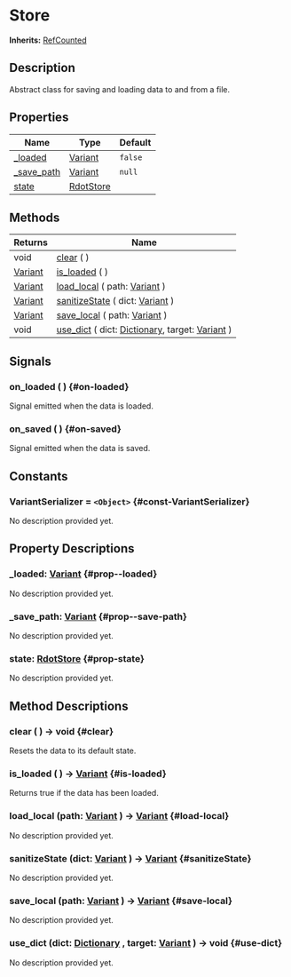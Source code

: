 # Store
**Inherits:** [RefCounted](https://docs.godotengine.org/de/4.x/classes/class_refcounted.html)
    
## Description

Abstract class for saving and loading data to and from a file.

## Properties

| Name                           | Type                                                                          | Default |
| ------------------------------ | ----------------------------------------------------------------------------- | ------- |
| [_loaded](#prop--loaded)       | [Variant](https://docs.godotengine.org/de/4.x/classes/class_variant.html)     | `false` |
| [_save_path](#prop--save-path) | [Variant](https://docs.godotengine.org/de/4.x/classes/class_variant.html)     | `null`  |
| [state](#prop-state)           | [RdotStore](https://docs.godotengine.org/de/4.x/classes/class_rdotstore.html) |         |

## Methods

| Returns                                                                   | Name                                                                                                                                                                                               |
| ------------------------------------------------------------------------- | -------------------------------------------------------------------------------------------------------------------------------------------------------------------------------------------------- |
| void                                                                      | [clear](#clear) (  )                                                                                                                                                                               |
| [Variant](https://docs.godotengine.org/de/4.x/classes/class_variant.html) | [is_loaded](#is-loaded) (  )                                                                                                                                                                       |
| [Variant](https://docs.godotengine.org/de/4.x/classes/class_variant.html) | [load_local](#load-local) ( path: [Variant](https://docs.godotengine.org/de/4.x/classes/class_variant.html) )                                                                                      |
| [Variant](https://docs.godotengine.org/de/4.x/classes/class_variant.html) | [sanitizeState](#sanitizeState) ( dict: [Variant](https://docs.godotengine.org/de/4.x/classes/class_variant.html) )                                                                                |
| [Variant](https://docs.godotengine.org/de/4.x/classes/class_variant.html) | [save_local](#save-local) ( path: [Variant](https://docs.godotengine.org/de/4.x/classes/class_variant.html) )                                                                                      |
| void                                                                      | [use_dict](#use-dict) ( dict: [Dictionary](https://docs.godotengine.org/de/4.x/classes/class_dictionary.html), target: [Variant](https://docs.godotengine.org/de/4.x/classes/class_variant.html) ) |

## Signals

### on_loaded ( ) {#on-loaded}

Signal emitted when the data is loaded.

### on_saved ( ) {#on-saved}

Signal emitted when the data is saved.



## Constants

### VariantSerializer = `<Object>` {#const-VariantSerializer}

No description provided yet.

## Property Descriptions

### _loaded: [Variant](https://docs.godotengine.org/de/4.x/classes/class_variant.html) {#prop--loaded}

No description provided yet.

### _save_path: [Variant](https://docs.godotengine.org/de/4.x/classes/class_variant.html) {#prop--save-path}

No description provided yet.

### state: [RdotStore](https://docs.godotengine.org/de/4.x/classes/class_rdotstore.html) {#prop-state}

No description provided yet.

## Method Descriptions

###  clear ( ) -> void {#clear}

Resets the data to its default state.

###  is_loaded ( ) -> [Variant](https://docs.godotengine.org/de/4.x/classes/class_variant.html) {#is-loaded}

Returns true if the data has been loaded.

###  load_local (path: [Variant](https://docs.godotengine.org/de/4.x/classes/class_variant.html)  ) -> [Variant](https://docs.godotengine.org/de/4.x/classes/class_variant.html) {#load-local}

No description provided yet.

###  sanitizeState (dict: [Variant](https://docs.godotengine.org/de/4.x/classes/class_variant.html)  ) -> [Variant](https://docs.godotengine.org/de/4.x/classes/class_variant.html) {#sanitizeState}

No description provided yet.

###  save_local (path: [Variant](https://docs.godotengine.org/de/4.x/classes/class_variant.html)  ) -> [Variant](https://docs.godotengine.org/de/4.x/classes/class_variant.html) {#save-local}

No description provided yet.

###  use_dict (dict: [Dictionary](https://docs.godotengine.org/de/4.x/classes/class_dictionary.html) , target: [Variant](https://docs.godotengine.org/de/4.x/classes/class_variant.html)  ) -> void {#use-dict}

No description provided yet.
